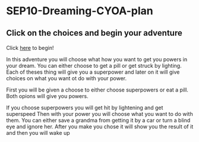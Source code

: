 # SEP10-Dreaming-CYOA-plan

##  Click on the choices and begin your adventure

####
Click [here](home.md) to begin!



In this adventure you will choose what how you want to get you powers in your dream. You can either choose to get a pill or get struck by lighting.
Each of theses thing will give you a superpower and later on it will give choices on what you want ot do with your power.



First you will be given a choose to either choose superpowers or eat a pill. Both opions will give you powers.

 If you choose superpowers you will get hit by lightening and get superspeed
 Then with your power you will choose what you want to do with them.
You can either save a grandma from getting it by a car or turn a blind eye and ignore her. After you make you chose it will show you the result of it and then you will wake up

